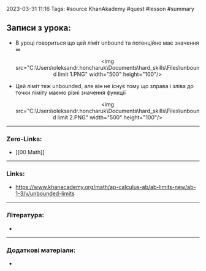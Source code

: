 
2023-03-31 11:16 Tags: #source KhanAkademy #quest #lesson #summary

## Записи з урока:

- В уроці говориться що цей ліміт unbound та потенційно має значення $\infty$ <p align="center">
  <img src="C:\Users\oleksandr.honcharuk\Documents\hard_skills\Files\unbound limit 1.PNG" width="500" height="100"/>
  </p> 
- Цей ліміт теж unbounded, але він не існує тому що зправа і зліва до точки ліміту маємо різні значення функції <p align="center">
  <img src="C:\Users\oleksandr.honcharuk\Documents\hard_skills\Files\unbound limit 2.PNG" width="500" height="100"/>
  </p> 

---

### Zero-Links:

- [[00 Math]]
---

### Links:

- https://www.khanacademy.org/math/ap-calculus-ab/ab-limits-new/ab-1-3/v/unbounded-limits
---

### Література:

- 
---

### Додаткові матеріали:

- 